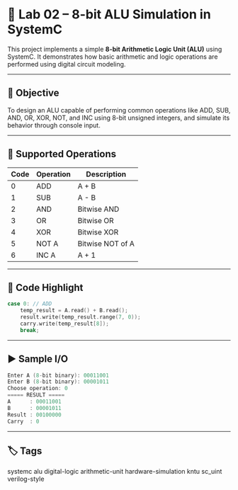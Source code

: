 # 🧮 Lab 02 – 8-bit ALU Simulation in SystemC

This project implements a simple **8-bit Arithmetic Logic Unit (ALU)** using SystemC. It demonstrates how basic arithmetic and logic operations are performed using digital circuit modeling.

---

## 🎯 Objective

To design an ALU capable of performing common operations like ADD, SUB, AND, OR, XOR, NOT, and INC using 8-bit unsigned integers, and simulate its behavior through console input.

---

## 🧠 Supported Operations

| Code | Operation | Description         |
|------|-----------|---------------------|
| 0    | ADD       | A + B               |
| 1    | SUB       | A - B               |
| 2    | AND       | Bitwise AND         |
| 3    | OR        | Bitwise OR          |
| 4    | XOR       | Bitwise XOR         |
| 5    | NOT A     | Bitwise NOT of A    |
| 6    | INC A     | A + 1               |

---


## 🔧 Code Highlight

```cpp
case 0: // ADD
    temp_result = A.read() + B.read();
    result.write(temp_result.range(7, 0));
    carry.write(temp_result[8]);
    break;
```
---

## ▶️ Sample I/O

```cpp
Enter A (8-bit binary): 00011001
Enter B (8-bit binary): 00001011
Choose operation: 0
===== RESULT =====
A      : 00011001
B      : 00001011
Result : 00100000
Carry  : 0

```
---

## 🏷️ Tags
systemc alu digital-logic arithmetic-unit hardware-simulation kntu sc_uint verilog-style
